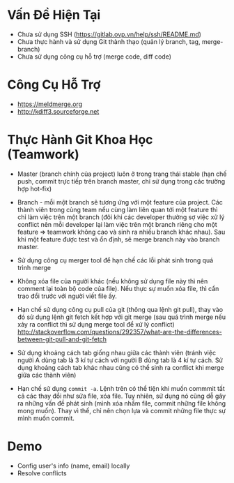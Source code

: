 # Vấn Đề Hiện Tại

- Chưa sử dụng SSH (https://gitlab.ovp.vn/help/ssh/README.md)
- Chưa thực hành và sử dụng Git thành thạo (quản lý branch, tag, merge-branch)
- Chưa sử dụng công cụ hỗ trợ (merge code, diff code)

# Công Cụ Hỗ Trợ

- https://meldmerge.org
- http://kdiff3.sourceforge.net

# Thực Hành Git Khoa Học (Teamwork)

- Master (branch chính của project) luôn ở trong trạng thái stable (hạn chế push, commit trực tiếp trên branch master, chỉ sử dụng trong các trường hợp hot-fix)

- Branch - mỗi một branch sẽ tương ứng với một feature của project. Các thành viên trong cùng team nếu cùng làm liên quan tới một feature thì chỉ làm việc trên một branch (đôi khi các developer thường sợ việc xử lý conflict nên mỗi developer lại làm việc trên một branch riêng cho một feature => teamwork không cao và sinh ra nhiều branch khác nhau). Sau khi một feature được test và ổn định, sẽ merge branch này vào branch master.

- Sử dụng công cụ merger tool để hạn chế các lỗi phát sinh trong quá trình merge

- Không xóa file của người khác (nếu không sử dụng file này thì nên comment lại toàn bộ code của file). Nếu thực sự muốn xóa file, thì cần trao đổi trước với người viết file ấy.

- Hạn chế sử dụng công cụ pull của git (thông qua lệnh  git pull), thay vào đó sử dụng lệnh git fetch kết hợp với git merge (sau quá trình merge nếu xảy ra conflict thì sử dụng merge tool để xử lý conflict)
http://stackoverflow.com/questions/292357/what-are-the-differences-between-git-pull-and-git-fetch

- Sử dụng khoảng cách tab giống nhau giữa các thành viên (tránh việc người A dùng tab là 3 kí tự cách với người B dùng tab là 4 kí tự cách. Sử dụng khoảng cách tab khác nhau cũng có thể sinh ra conflict khi merge giữa các thành viên)

- Hạn chế sử dụng `commit -a`. Lệnh trên có thể tiện khi muốn commmit tất cả các thay đổi như sửa file, xóa file. Tuy nhiên, sử dụng nó cũng dễ gây ra những vấn đề phát sinh (mình xóa nhầm file, commit những file không mong muốn). Thay vì thế, chỉ nên chọn lựa và commit những file thực sự mình muốn commit.

# Demo

- Config user's info (name, email) locally
- Resolve conflicts



